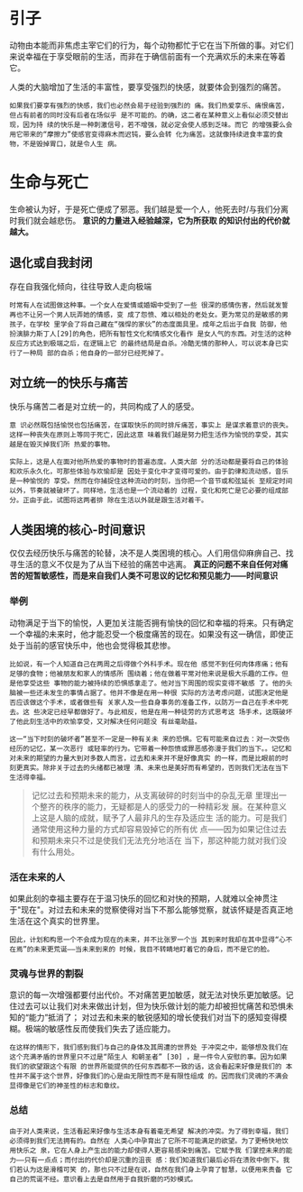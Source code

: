 # 引子
动物由本能而非焦虑主宰它们的行为，每个动物都忙于它在当下所做的事。对它们来说幸福在于享受眼前的生活，而非在于确信前面有一个充满欢乐的未来在等着它。

人类的大脑增加了生活的丰富性，要享受强烈的快感，就要体会到强烈的痛苦。
```
如果我们要享有强烈的快感，我们也必然会易于经验到强烈的 痛。我们热爱享乐、痛恨痛苦，但占有前者的同时没有后者在场似乎 是不可能的。的确，这⼆者在某种意义上看似必须交替出现，因为持 续的快乐是⼀种刺激信号，若不增强，就必定会使⼈感到乏味。⽽它 的增强要么会⽤它带来的“摩擦⼒”使感官变得⿇⽊⽽迟钝，要么会转 化为痛苦。这就像持续进⾷丰富的⾷物，不是毁掉胃⼝，就是令⼈⽣ 病。
```
# 生命与死亡
生命被认为好，于是死亡便成了邪恶。我们越是爱一个人，他死去时/与我们分离时我们就会越悲伤。
**意识的⼒量进⼊经验越深，它为所获取 的知识付出的代价就越⼤。**
## 退化或自我封闭
存在自我强化倾向，往往导致人走向极端
```
时常有⼈在试图做这种事。⼀个⼥⼈在爱情或婚姻中受到了⼀些 很深的感情伤害，然后就发誓再也不让另⼀个男⼈玩弄她的情感，变 成了怨愤、难以相处的⽼处⼥。更为常⻅的是敏感的男孩⼦，在学校 ⾥学会了将⾃⼰藏在“强悍的家伙”的态度⾯具⾥。成年之后出于⾃我 防御，他扮演腓⼒斯丁⼈[29]的⾓⾊，把所有智性⽂化和情感⽂化看作 是⼥⼈⽓的东⻄。对⽣活的这种反应⽅式达到极端之后，在逻辑上它 的最终结局是⾃杀。冷酷⽆情的那种⼈，可以说本⾝已实⾏了⼀种局 部的⾃杀；他⾃⾝的⼀部分已经死掉了。
```
## 对立统一的快乐与痛苦
快乐与痛苦二者是对立统一的，共同构成了人的感受。
```
意 识必然既包括愉悦也包括痛苦，在谋取快乐的同时排斥痛苦，事实上 是谋求着意识的丧失。这样⼀种丧失在原则上等同于死亡，因此这意 味着我们越是努⼒把⽣活作为愉悦的享受，其实越是在毁灭掉我们所 热爱的事物。

实际上，这是⼈在⾯对他所热爱的事物时的普遍态度。⼈类⼤部 分的活动都是要将⾃⼰的体验和欢乐永久化，可那些体验与欢愉却是 因处于变化中才变得可爱的。由于韵律和流动感，⾳乐是⼀种愉悦的 享受。然⽽在你捕捉住这种流动的时刻，当你把⼀个⾳节或和弦延⻓ ⾄规定时间以外，节奏就被破坏了。同样地，⽣活也是⼀个流动着的 过程，变化和死亡是它必要的组成部分。正由于此，试图将这两者排 除在⽣活以外就是跟⽣活对着⼲。
```
## 人类困境的核心-时间意识
仅仅去经历快乐与痛苦的轮替，决不是人类困境的核心。人们用信仰麻痹自己、找寻生活的意义不仅是为了从当下经验的痛苦中逃离。
**真正的问题不来自任何对痛苦的短暂敏感性，而是来自我们人类不可思议的记忆和预见能力——时间意识**
### 举例
动物满足于当下的愉悦，人更加关注能否拥有愉快的回忆和幸福的将来。只有确定一个幸福的未来时，他才能忍受一个极度痛苦的现在。如果没有这一确信，即使正处于当前的感官快乐中，他也会觉得极其悲惨。
```
⽐如说，有⼀个⼈知道⾃⼰在两周之后得做个外科⼿术。现在他 感觉不到任何⾁体疼痛；他有⾜够的⾷物；他被朋友和家⼈的情感所 围绕着；他在做着平常对他来说是极⼤乐趣的⼯作。但是他享受这些 事物的能⼒被持续的恐惧感拿⾛了。他对当下周围的现实变得不敏感 了。他的头脑被⼀些还未发⽣的事情占据了。他并不像是在⽤⼀种很 实际的⽅法考虑问题，试图决定他是否应该做这个⼿术，或者做些有 关家⼈及⼀些⾃⾝事务的准备⼯作，以防万⼀⾃⼰在⼿术中死去。这 些决定已经早都做好了。与此相反，他是在⽤⼀种徒劳的⽅式思考这 场⼿术，这既破坏了他此刻⽣活中的欢愉享受，⼜对解决任何问题没 有丝毫助益。

这⼀“当下时刻的破坏者”甚⾄不⼀定是⼀种有关未 来的恐惧。它有可能来⾃过去：对⼀次受伤经历的记忆，某⼀次恶⾏ 或轻率的⾏为。它带着⼀种怨愤或罪恶感弥漫于我们的当下。。记忆和 对未来的期望的⼒量⼤到对多数⼈⽽⾔，过去和未来并不是好像真实 的⼀样，⽽是⽐眼前的时刻更真实。除⾮关于过去的头绪都已被理 清、未来也是美好⽽有希望的，否则我们⽆法在当下⽣活得幸福。
```
>记忆过去和预期未来的能⼒，从⽀离破碎的时刻当中的杂乱⽆章 ⾥理出⼀个整⻬的秩序的能⼒，⽆疑都是⼈的感受⼒的⼀种精彩发 展。在某种意义上这是⼈脑的成就，赋予了⼈最⾮凡的⽣存及适应⽣ 活的能⼒。可是我们通常使⽤这种⼒量的⽅式却容易毁掉它的所有优 点——因为如果记住过去和预期未来只不过是使我们⽆法充分地活在 当下，那这种能⼒就对我们没有什么⽤处。

### 活在未来的人
如果此刻的幸福主要存在于温习快乐的回忆和对快的预期，人就难以全神贯注于"现在"。对过去和未来的觉察使得对当下不那么能够觉察，就该怀疑是否真正地生活在这个真实的世界里。
```
因此，计划和构思⼀个不会成为现在的未来，并不⽐张罗⼀个当 其到来时我却在其中显得“⼼不在焉”的未来更荒诞——当未来到来的 时候，我⽬不转睛地盯着它的⾝后，⽽不是它的脸。
```
### 灵魂与世界的割裂
意识的每一次增强都要付出代价。不对痛苦更加敏感，就无法对快乐更加敏感。记住过去可以让我们对未来做出计划，但为快乐做计划的能力却被担忧痛苦和恐惧未知的“能力”抵消了；
对过去和未来的敏锐感知的增长使我们对当下的感知变得模糊。极端的敏感性反而使我们失去了适应能力。
```
在这样的情形下，我们感到我们与⾃⼰的⾝体及其周遭的世界处 于冲突之中，能够想及我们在这个充满⽭盾的世界⾥只不过是“陌⽣⼈ 和朝圣者” [30] ，是⼀件令⼈安慰的事。因为如果我们的欲望跟这个有限 的世界所能提供的任何东⻄都不⼀致的话，这会看起来好像是我们的 本性并不属于这个世界，好像我们的⼼是由⽆限性⽽不是有限性组成 的。因⽽我们灵魂的不满会显得像是它们的神圣性的标志和章纹。
```
### 总结
```
由于对⼈类来说，⽣活看起来好像与⽣活本⾝有着毫⽆希望 解决的冲突。为了得到幸福，我们必须得到我们⽆法拥有的。⾃然在 ⼈类⼼中孕育出了它所不可能满⾜的欲望。为了更畅快地饮⽤快乐之 泉，它在⼈⾝上产⽣出的能⼒却使得⼈更容易感染到痛苦。它赋予我 们掌控未来的能⼒——只有⼀点点；⽽付出的代价却是沉重的沮丧 感：我们知道我们最后必将在溃败中倒下。我们若认为这是滑稽可笑 的，那也只不过是在说，⾃然在我们⾝上孕育了智慧，以便⽤来责备 它⾃⼰的荒诞不经。意识看上去是⾃然⽤于⾃我折磨的巧妙模式。
```